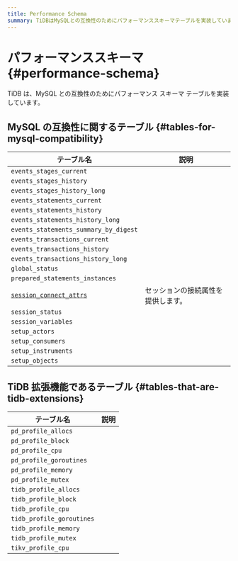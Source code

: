 ```yaml
---
title: Performance Schema
summary: TiDBはMySQLとの互換性のためにパフォーマンススキーマテーブルを実装しています。パフォーマンススキーマにはMySQLの互換性に関するテーブルとTiDB拡張機能であるテーブルが含まれています。MySQLの互換性に関するテーブルには様々なテーブルがありますが、TiDB拡張機能であるテーブルにも複数のテーブルが含まれています。
---
```


# パフォーマンススキーマ {#performance-schema}

TiDB は、MySQL との互換性のためにパフォーマンス スキーマ テーブルを実装しています。

## MySQL の互換性に関するテーブル {#tables-for-mysql-compatibility}

| テーブル名                                                                                      | 説明                |
| ------------------------------------------------------------------------------------------ | ----------------- |
| `events_stages_current`                                                                    |                   |
| `events_stages_history`                                                                    |                   |
| `events_stages_history_long`                                                               |                   |
| `events_statements_current`                                                                |                   |
| `events_statements_history`                                                                |                   |
| `events_statements_history_long`                                                           |                   |
| `events_statements_summary_by_digest`                                                      |                   |
| `events_transactions_current`                                                              |                   |
| `events_transactions_history`                                                              |                   |
| `events_transactions_history_long`                                                         |                   |
| `global_status`                                                                            |                   |
| `prepared_statements_instances`                                                            |                   |
| [`session_connect_attrs`](/performance-schema/performance-schema-session-connect-attrs.md) | セッションの接続属性を提供します。 |
| `session_status`                                                                           |                   |
| `session_variables`                                                                        |                   |
| `setup_actors`                                                                             |                   |
| `setup_consumers`                                                                          |                   |
| `setup_instruments`                                                                        |                   |
| `setup_objects`                                                                            |                   |

## TiDB 拡張機能であるテーブル {#tables-that-are-tidb-extensions}

| テーブル名                     | 説明 |
| ------------------------- | -- |
| `pd_profile_allocs`       |    |
| `pd_profile_block`        |    |
| `pd_profile_cpu`          |    |
| `pd_profile_goroutines`   |    |
| `pd_profile_memory`       |    |
| `pd_profile_mutex`        |    |
| `tidb_profile_allocs`     |    |
| `tidb_profile_block`      |    |
| `tidb_profile_cpu`        |    |
| `tidb_profile_goroutines` |    |
| `tidb_profile_memory`     |    |
| `tidb_profile_mutex`      |    |
| `tikv_profile_cpu`        |    |
